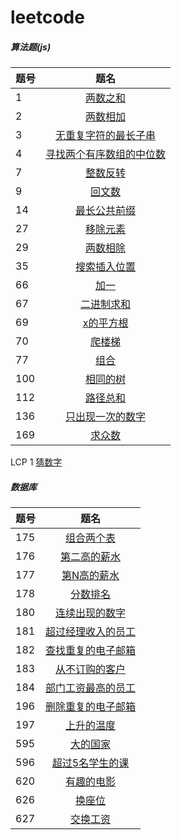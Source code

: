 # leetcode

##### 算法题(js)

题号 | 题名
| - | :-: 
1 | [两数之和](https://github.com/thesecondlight/leetcode/blob/master/code/two-sum.js)
2 | [两数相加](https://github.com/thesecondlight/leetcode/blob/master/code/add-two-numbers.js)
3 | [无重复字符的最长子串](https://github.com/thesecondlight/leetcode/blob/master/code/longest-substring-without-repeating-characters.js)
4 | [寻找两个有序数组的中位数](https://github.com/thesecondlight/leetcode/blob/master/code/median-of-two-sorted-arrays.js)
7 | [整数反转](https://github.com/thesecondlight/leetcode/blob/master/code/reverse-integer.js)
9 | [回文数](https://github.com/thesecondlight/leetcode/blob/master/code/palindrome-number.js)
14 | [最长公共前缀](https://github.com/thesecondlight/leetcode/blob/master/code/longest-common-prefix.js)
27 | [移除元素](https://github.com/thesecondlight/leetcode/blob/master/code/remove-element.js)
29 | [两数相除](https://github.com/thesecondlight/leetcode/blob/master/code/divide-two-integers.js)
35 | [搜索插入位置](https://github.com/thesecondlight/leetcode/blob/master/code/search-insert-position.js)
66 | [加一](https://github.com/thesecondlight/leetcode/blob/master/code/plus-one.js)
67 | [二进制求和](https://github.com/thesecondlight/leetcode/blob/master/code/add-binary.js)
69 | [x的平方根](https://github.com/thesecondlight/leetcode/blob/master/code/sqrtx.js)
70 | [爬楼梯](https://github.com/thesecondlight/leetcode/blob/master/code/climbing-stairs.js)
77 | [组合](https://github.com/thesecondlight/leetcode/blob/master/code/combinations.md)
100 | [相同的树](https://github.com/thesecondlight/leetcode/blob/master/code/same-tree.js)
112 | [路径总和](https://github.com/thesecondlight/leetcode/blob/master/code/path-sum.js)
136 | [只出现一次的数字](https://github.com/thesecondlight/leetcode/blob/master/code/single-number.js)
169 | [求众数](https://github.com/thesecondlight/leetcode/blob/master/code/majority-element.js)
LCP 1 [猜数字](https://github.com/thesecondlight/leetcode/blob/master/code/guess-numbers.js)
##### 数据库

题号 | 题名
| - | :-: 
175 | [组合两个表](https://github.com/thesecondlight/leetcode/blob/master/sql/two-sum.md)
176 | [第二高的薪水](https://github.com/thesecondlight/leetcode/blob/master/sql/second-highest-salary.md)
177 | [第N高的薪水](https://github.com/thesecondlight/leetcode/blob/master/sql/nth-highest-salary.md)
178 | [分数排名](https://github.com/thesecondlight/leetcode/blob/master/sql/rank-scores.md)
180 | [连续出现的数字](https://github.com/thesecondlight/leetcode/blob/master/sql/consecutive-numbers.md)
181 | [超过经理收入的员工](https://github.com/thesecondlight/leetcode/blob/master/sql/employees-earning-more-than-their-managers.md)
182 | [查找重复的电子邮箱](https://github.com/thesecondlight/leetcode/blob/master/sql/duplicate-emails.md)
183 | [从不订购的客户](https://github.com/thesecondlight/leetcode/blob/master/sql/customers-who-never-order.md)
184 | [部门工资最高的员工](https://github.com/thesecondlight/leetcode/blob/master/sql/department-highest-salary.md)
196 | [删除重复的电子邮箱](https://github.com/thesecondlight/leetcode/blob/master/sql/delete-duplicate-emails.md)
197 | [上升的温度](https://github.com/thesecondlight/leetcode/blob/master/sql/rising-temperature.md)
595 | [大的国家](https://github.com/thesecondlight/leetcode/blob/master/sql/big-countries.md)
596 | [超过5名学生的课](https://github.com/thesecondlight/leetcode/blob/master/sql/classes-more-than-5-students.md)
620 | [有趣的电影](https://github.com/thesecondlight/leetcode/blob/master/sql/not-boring-movies.md)
626 | [换座位](https://github.com/thesecondlight/leetcode/blob/master/sql/exchange-seats.md)
627 | [交换工资](https://github.com/thesecondlight/leetcode/blob/master/sql/swap-salary.md)